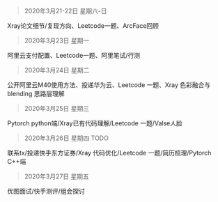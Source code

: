 > 2020年3月21-22日 星期六-日    

Xray论文细节/复现方向、Leetcode一题、ArcFace回顾
> 2020年3月23日 星期一

阿里云支付配置、Leetcode一题、阿里笔试/行测
> 2020年3月24日 星期二

公开阿里云M40使用方法、投递华为云、Leetcode 一题、Xray 色彩融合与 blending 思路层理解
> 2020年3月25日 星期三

Pytorch python端/Xray已有代码理解/Leetcode 一题/Valse人脸
> 2020年3月26日 星期四 TODO

联系tx/投递快手东方证券/Xray 代码优化/Leetcode 一题/简历梳理/Pytorch C++端
> 2020年3月27日 星期五

优图面试/快手测评/组会探讨